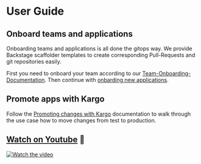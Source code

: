 # User Guide

## Onboard teams and applications

Onboarding teams and applications is all done the gitops way. We provide Backstage scaffolder templates to create corresponding Pull-Requests and git repositories easily.

First you need to onboard your team according to our [Team-Onboarding-Documentation](onboarding-teams.md ).
Then continue with [onbarding new applications](onboarding-apps.md).

## Promote apps with Kargo

Follow the [Promoting changes with Kargo](promoting-changes.md) documentation to walk through the use case how to move changes from test to production.

## [Watch on Youtube](https://youtu.be/Ih5wwX-ir00) 🎥
[![Watch the video](https://img.youtube.com/vi/Ih5wwX-ir00/maxresdefault.jpg)](https://youtu.be/Ih5wwX-ir00)